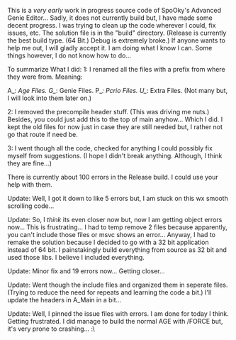 This is a *very early* work in progress source code of SpoOky's Advanced Genie Editor... Sadly, it does not currently build but, I have made some decent progress.
I was trying to clean up the code wherever I could, fix issues, etc. The solution file is in the "build" directory.
(Release is currently the best build type. (64 Bit.) Debug is extremely broke.)
If anyone wants to help me out, I will gladly accept it. I am doing what I know I can. Some things however, I do not know how to do...

To summarize What I did: 1: I renamed all the files with a prefix from where they were from. Meaning:

A_*: Age Files.
G_*: Genie Files.
P_*: Pcrio Files.
U_*: Extra Files. (Not many but, I will look into them later on.)

2: I removed the precompile header stuff. (This was driving me nuts.) Besides, you could just add this to the top of main anyhow... Which I did.
I kept the old files for now just in case they are still needed but, I rather not go that route if need be.

3: I went though all the code, checked for anything I could possibly fix myself from suggestions. (I hope I didn't break anything. Although, I think they are fine...)

There is currently about 100 errors in the Release build. I could use your help with them.

Update: Well, I got it down to like 5 errors but, I am stuck on this wx smooth scrolling code...

Update: So, I *think* its even closer now but, now I am getting object errors now... This is frustrating... I had to temp remove 2 files because apparently, you can't include those files or msvc shows an error... Anyway, I had to remake the solution because I decided to go with a 32 bit application instead of 64 bit. I painstakingly build everything from source as 32 bit and used those libs. I believe I included everything.

Update: Minor fix and 19 errors now... Getting closer...

Update: Went though the include files and organized them in seperate files. (Trying to reduce the need for repeats and learning the code a bit.) I'll update the headers in A_Main in a bit...

Update: Well, I pinned the issue files with errors. I am done for today I think. Getting frustrated. I did manage to build the normal AGE with /FORCE but, it's very prone to crashing... :\
